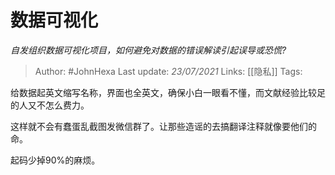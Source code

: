 # 数据可视化
*自发组织数据可视化项目，如何避免对数据的错误解读引起误导或恐慌?*

> Author: #JohnHexa
Last update: *23/07/2021* 
Links: [[隐私]] 
Tags:  

 
给数据起英文缩写名称，界面也全英文，确保小白一眼看不懂，而文献经验比较足的人又不怎么费力。

这样就不会有蠢蛋乱截图发微信群了。让那些造谣的去搞翻译注释就像要他们的命。

起码少掉90%的麻烦。



